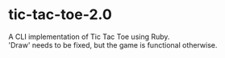 # tic-tac-toe-2.0
A CLI implementation of Tic Tac Toe using Ruby.
<br>
'Draw' needs to be fixed, but the game is functional otherwise.
